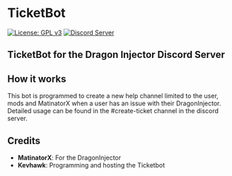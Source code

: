 # TicketBot

[![License: GPL v3](https://img.shields.io/badge/License-GPL%20v3-blue.svg)](https://www.gnu.org/licenses/gpl-3.0.html)
<a href="https://discord.gg/ez2HCgK"><img src="https://discordapp.com/api/guilds/488214231540301826/embed.png" alt="Discord Server" /></a>

## TicketBot for the Dragon Injector Discord Server

## How it works
This bot is programmed to create a new help channel limited to the user, mods and MatinatorX when a user has an issue with their DragonInjector. Detailed usage can be found in the #create-ticket channel in the discord server.

## Credits 
* __MatinatorX__: For the DragonInjector
* __Kevhawk__: Programming and hosting the Ticketbot
